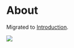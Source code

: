 # About

Migrated to [Introduction](/docs/v6/doc/introduction).

![](https://ossrs.net/gif/v1/sls.gif?site=ossrs.net&path=/lts/pages/about-zh)

